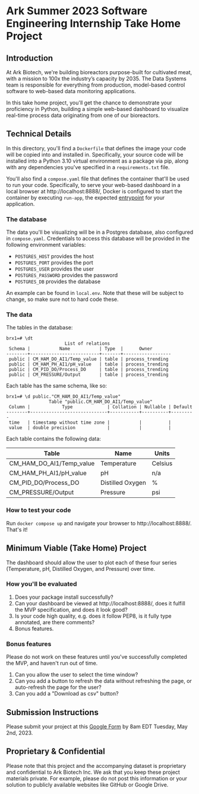 # Ark Summer 2023 Software Engineering Internship Take Home Project

## Introduction

At Ark Biotech, we're building bioreactors purpose-built for cultivated meat, with a mission to 100x the industry’s capacity by 2035. The Data Systems team is responsible for everything from production, model-based control software to web-based data monitoring applications.

In this take home project, you'll get the chance to demonstrate your proficiency in Python, building a simple web-based dashboard to visualize real-time process data originating from one of our bioreactors.

## Technical Details

In this directory, you'll find a `Dockerfile` that defines the image your code will be copied into and installed in. Specifically, your source code will be installed into a Python 3.10 virtual environment as a package via pip, along with any dependencies you've specified in a `requirements.txt` file.

You'll also find a `compose.yaml` file that defines the container that'll be used to run your code. Specifically, to serve your web-based dashboard in a local browser at http://localhost:8888/, Docker is configured to start the container by executing `run-app`, the expected [entrypoint](https://setuptools.pypa.io/en/latest/userguide/entry_point.html) for your application.

### The database

The data you'll be visualizing will be in a Postgres database, also configured in `compose.yaml`. Credentials to access this database will be provided in the following environment variables:

- `POSTGRES_HOST` provides the host
- `POSTGRES_PORT` provides the port
- `POSTGRES_USER` provides the user
- `POSTGRES_PASSWORD` provides the password
- `POSTGRES_DB` provides the database

An example can be found in `local.env`. Note that these will be subject to change, so make sure not to hard code these.

### The data

The tables in the database:

```
brx1=# \dt
                      List of relations
 Schema |           Name           | Type  |      Owner   
--------+--------------------------+-------+------------------
 public | CM_HAM_DO_AI1/Temp_value | table | process_trending
 public | CM_HAM_PH_AI1/pH_value   | table | process_trending
 public | CM_PID_DO/Process_DO     | table | process_trending
 public | CM_PRESSURE/Output       | table | process_trending
```

Each table has the same schema, like so:

```
brx1=# \d public."CM_HAM_DO_AI1/Temp_value"
                Table "public.CM_HAM_DO_AI1/Temp_value"
 Column |            Type             | Collation | Nullable | Default 
--------+-----------------------------+-----------+----------+---------
 time   | timestamp without time zone |           |          | 
 value  | double precision            |           |          | 
```

Each table contains the following data:

| Table                    | Name             | Units   |
| ------------------------ | ---------------- | ------- |
| CM_HAM_DO_AI1/Temp_value | Temperature      | Celsius |
| CM_HAM_PH_AI1/pH_value   | pH               | n/a     |
| CM_PID_DO/Process_DO     | Distilled Oxygen | %       |
| CM_PRESSURE/Output       | Pressure         | psi     |

### How to test your code

Run `docker compose up` and navigate your browser to http://localhost:8888/. That's it!

## Minimum Viable (Take Home) Project

The dashboard should allow the user to plot each of these four series (Temperature, pH, Distilled Oxygen, and Pressure) over time.

### How you'll be evaluated

1) Does your package install successfully?
2) Can your dashboard be viewed at http://localhost:8888/, does it fulfill the MVP specification, and does it look good?
3) Is your code high quality, e.g. does it follow PEP8, is it fully type annotated, are there comments?
4) Bonus features.

### Bonus features

Please do not work on these features until you've successfully completed the MVP, and haven't run out of time.

1) Can you allow the user to select the time window?
2) Can you add a button to refresh the data without refreshing the page, or auto-refresh the page for the user?
3) Can you add a "Download as csv" button?

## Submission Instructions

Please submit your project at this [Google Form](https://forms.gle/z1zAA5MdqsC4tFpH7) by 8am EDT Tuesday, May 2nd, 2023.

## Proprietary & Confidential

Please note that this project and the accompanying dataset is proprietary and confidential to Ark Biotech Inc. We ask that you keep these project materials private. For example, please do not post this information or your solution to publicly available websites like GitHub or Google Drive.
